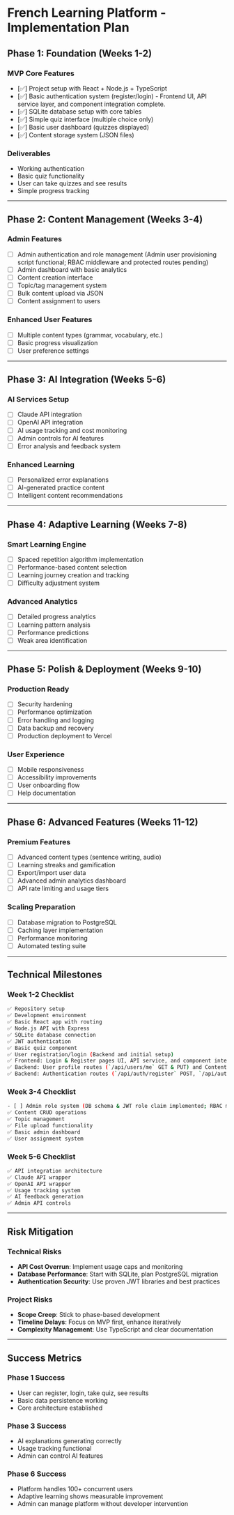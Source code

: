 # French Learning Platform - Implementation Plan

## **Phase 1: Foundation (Weeks 1-2)**
### **MVP Core Features**
- [✅] Project setup with React + Node.js + TypeScript
- [✅] Basic authentication system (register/login) - Frontend UI, API service layer, and component integration complete.
- [✅] SQLite database setup with core tables
- [✅] Simple quiz interface (multiple choice only)
- [✅] Basic user dashboard (quizzes displayed)
- [✅] Content storage system (JSON files)

### **Deliverables**
- Working authentication
- Basic quiz functionality
- User can take quizzes and see results
- Simple progress tracking

---

## **Phase 2: Content Management (Weeks 3-4)**
### **Admin Features**
- [ ] Admin authentication and role management (Admin user provisioning script functional; RBAC middleware and protected routes pending)
- [ ] Admin dashboard with basic analytics
- [ ] Content creation interface
- [ ] Topic/tag management system
- [ ] Bulk content upload via JSON
- [ ] Content assignment to users

### **Enhanced User Features**
- [ ] Multiple content types (grammar, vocabulary, etc.)
- [ ] Basic progress visualization
- [ ] User preference settings

---

## **Phase 3: AI Integration (Weeks 5-6)**
### **AI Services Setup**
- [ ] Claude API integration
- [ ] OpenAI API integration
- [ ] AI usage tracking and cost monitoring
- [ ] Admin controls for AI features
- [ ] Error analysis and feedback system

### **Enhanced Learning**
- [ ] Personalized error explanations
- [ ] AI-generated practice content
- [ ] Intelligent content recommendations

---

## **Phase 4: Adaptive Learning (Weeks 7-8)**
### **Smart Learning Engine**
- [ ] Spaced repetition algorithm implementation
- [ ] Performance-based content selection
- [ ] Learning journey creation and tracking
- [ ] Difficulty adjustment system

### **Advanced Analytics**
- [ ] Detailed progress analytics
- [ ] Learning pattern analysis
- [ ] Performance predictions
- [ ] Weak area identification

---

## **Phase 5: Polish & Deployment (Weeks 9-10)**
### **Production Ready**
- [ ] Security hardening
- [ ] Performance optimization
- [ ] Error handling and logging
- [ ] Data backup and recovery
- [ ] Production deployment to Vercel

### **User Experience**
- [ ] Mobile responsiveness
- [ ] Accessibility improvements
- [ ] User onboarding flow
- [ ] Help documentation

---

## **Phase 6: Advanced Features (Weeks 11-12)**
### **Premium Features**
- [ ] Advanced content types (sentence writing, audio)
- [ ] Learning streaks and gamification
- [ ] Export/import user data
- [ ] Advanced admin analytics dashboard
- [ ] API rate limiting and usage tiers

### **Scaling Preparation**
- [ ] Database migration to PostgreSQL
- [ ] Caching layer implementation
- [ ] Performance monitoring
- [ ] Automated testing suite

---

## **Technical Milestones**

### **Week 1-2 Checklist**
```bash
✅ Repository setup
✅ Development environment
✅ Basic React app with routing
✅ Node.js API with Express
✅ SQLite database connection
✅ JWT authentication
✅ Basic quiz component
✅ User registration/login (Backend and initial setup)
✅ Frontend: Login & Register pages UI, API service, and component integration complete.
✅ Backend: User profile routes (`/api/users/me` GET & PUT) and Content routes (`/api/topics` GET, `/api/topics/:topicId/content` GET) implemented.
✅ Backend: Authentication routes (`/api/auth/register` POST, `/api/auth/login` POST) implemented and fully tested.
```

### **Week 3-4 Checklist**
```bash
- [ ] Admin role system (DB schema & JWT role claim implemented; RBAC middleware pending)
✅ Content CRUD operations
✅ Topic management
✅ File upload functionality
✅ Basic admin dashboard
✅ User assignment system
```

### **Week 5-6 Checklist**
```bash
✅ API integration architecture
✅ Claude API wrapper
✅ OpenAI API wrapper
✅ Usage tracking system
✅ AI feedback generation
✅ Admin API controls
```

---

## **Risk Mitigation**

### **Technical Risks**
- **API Cost Overrun**: Implement usage caps and monitoring
- **Database Performance**: Start with SQLite, plan PostgreSQL migration
- **Authentication Security**: Use proven JWT libraries and best practices

### **Project Risks**
- **Scope Creep**: Stick to phase-based development
- **Timeline Delays**: Focus on MVP first, enhance iteratively
- **Complexity Management**: Use TypeScript and clear documentation

---

## **Success Metrics**

### **Phase 1 Success**
- User can register, login, take quiz, see results
- Basic data persistence working
- Core architecture established

### **Phase 3 Success**
- AI explanations generating correctly
- Usage tracking functional
- Admin can control AI features

### **Phase 6 Success**
- Platform handles 100+ concurrent users
- Adaptive learning shows measurable improvement
- Admin can manage platform without developer intervention
